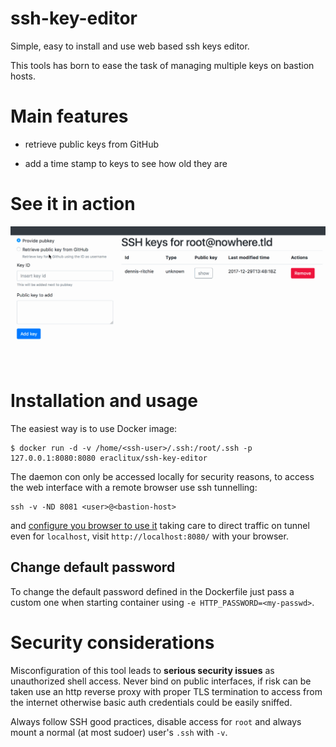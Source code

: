 ssh-key-editor
==============

Simple, easy to install and use web based ssh keys editor.

This tools has born to ease the task of managing multiple keys on bastion hosts.

Main features
==============

- retrieve public keys from GitHub

- add a time stamp to keys to see how old they are

See it in action
================

![Image](demo.gif)

Installation and usage
======================

The easiest way is to use Docker image:

```
$ docker run -d -v /home/<ssh-user>/.ssh:/root/.ssh -p 127.0.0.1:8080:8080 eraclitux/ssh-key-editor
```
The daemon con only be accessed locally for security reasons, to access the web interface with a remote browser
use ssh tunnelling:
```
ssh -v -ND 8081 <user>@<bastion-host>
```
and [configure you browser to use it](https://www.digitalocean.com/community/tutorials/how-to-route-web-traffic-securely-without-a-vpn-using-a-socks-tunnel#step-2-configuring-firefox-to-use-the-tunnel) taking care to direct traffic on tunnel even for `localhost`, visit `http://localhost:8080/` with your browser.

Change default password
-----------------------

To change the default password defined in the Dockerfile just pass a custom one when starting container using `-e HTTP_PASSWORD=<my-passwd>`.

Security considerations
=======================

Misconfiguration of this tool leads to **serious security issues** as unauthorized shell access.
Never bind on public interfaces, if risk can be taken use an http reverse proxy with proper TLS termination to access from the internet otherwise basic auth credentials could be easily sniffed.

Always follow SSH good practices, disable access for `root` and always mount a normal (at most sudoer) user's `.ssh` with `-v`.
